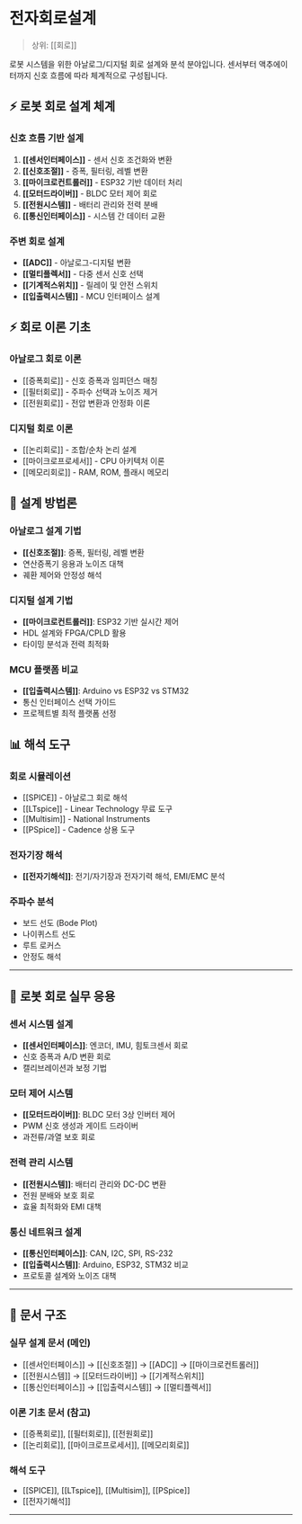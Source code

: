 # 전자회로설계

> 상위: [[회로]]

로봇 시스템을 위한 아날로그/디지털 회로 설계와 분석 분야입니다. 센서부터 액추에이터까지 신호 흐름에 따라 체계적으로 구성됩니다.

## ⚡ 로봇 회로 설계 체계

### 신호 흐름 기반 설계
1. **[[센서인터페이스]]** - 센서 신호 조건화와 변환
2. **[[신호조절]]** - 증폭, 필터링, 레벨 변환
3. **[[마이크로컨트롤러]]** - ESP32 기반 데이터 처리
4. **[[모터드라이버]]** - BLDC 모터 제어 회로
5. **[[전원시스템]]** - 배터리 관리와 전력 분배
6. **[[통신인터페이스]]** - 시스템 간 데이터 교환

### 주변 회로 설계
- **[[ADC]]** - 아날로그-디지털 변환
- **[[멀티플렉서]]** - 다중 센서 신호 선택
- **[[기계적스위치]]** - 릴레이 및 안전 스위치
- **[[입출력시스템]]** - MCU 인터페이스 설계

## ⚡ 회로 이론 기초

### 아날로그 회로 이론
- [[증폭회로]] - 신호 증폭과 임피던스 매칭
- [[필터회로]] - 주파수 선택과 노이즈 제거  
- [[전원회로]] - 전압 변환과 안정화 이론

### 디지털 회로 이론
- [[논리회로]] - 조합/순차 논리 설계
- [[마이크로프로세서]] - CPU 아키텍처 이론
- [[메모리회로]] - RAM, ROM, 플래시 메모리

## 🔧 설계 방법론

### 아날로그 설계 기법
- **[[신호조절]]**: 증폭, 필터링, 레벨 변환
- 연산증폭기 응용과 노이즈 대책  
- 궤환 제어와 안정성 해석

### 디지털 설계 기법
- **[[마이크로컨트롤러]]**: ESP32 기반 실시간 제어
- HDL 설계와 FPGA/CPLD 활용
- 타이밍 분석과 전력 최적화

### MCU 플랫폼 비교
- **[[입출력시스템]]**: Arduino vs ESP32 vs STM32
- 통신 인터페이스 선택 가이드
- 프로젝트별 최적 플랫폼 선정

## 📊 해석 도구

### 회로 시뮬레이션
- [[SPICE]] - 아날로그 회로 해석
- [[LTspice]] - Linear Technology 무료 도구
- [[Multisim]] - National Instruments
- [[PSpice]] - Cadence 상용 도구

### 전자기장 해석
- **[[전자기해석]]**: 전기/자기장과 전자기력 해석, EMI/EMC 분석

### 주파수 분석
- 보드 선도 (Bode Plot)
- 나이퀴스트 선도
- 루트 로커스
- 안정도 해석

---

## 🎯 로봇 회로 실무 응용

### 센서 시스템 설계
- **[[센서인터페이스]]**: 엔코더, IMU, 힘토크센서 회로
- 신호 증폭과 A/D 변환 회로
- 캘리브레이션과 보정 기법

### 모터 제어 시스템
- **[[모터드라이버]]**: BLDC 모터 3상 인버터 제어
- PWM 신호 생성과 게이트 드라이버
- 과전류/과열 보호 회로

### 전력 관리 시스템  
- **[[전원시스템]]**: 배터리 관리와 DC-DC 변환
- 전원 분배와 보호 회로
- 효율 최적화와 EMI 대책

### 통신 네트워크 설계
- **[[통신인터페이스]]**: CAN, I2C, SPI, RS-232
- **[[입출력시스템]]**: Arduino, ESP32, STM32 비교
- 프로토콜 설계와 노이즈 대책

---

## 🔗 문서 구조

### 실무 설계 문서 (메인)
- [[센서인터페이스]] → [[신호조절]] → [[ADC]] → [[마이크로컨트롤러]]
- [[전원시스템]] → [[모터드라이버]] → [[기계적스위치]]  
- [[통신인터페이스]] → [[입출력시스템]] → [[멀티플렉서]]

### 이론 기초 문서 (참고)
- [[증폭회로]], [[필터회로]], [[전원회로]]
- [[논리회로]], [[마이크로프로세서]], [[메모리회로]]

### 해석 도구
- [[SPICE]], [[LTspice]], [[Multisim]], [[PSpice]]
- [[전자기해석]]

---
